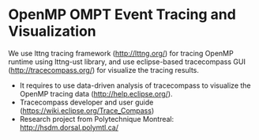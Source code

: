 # OpenMP OMPT Event Tracing and Visualization

We use lttng tracing framework (http://lttng.org/) for tracing OpenMP runtime using lttng-ust library, and use eclipse-based tracecompass GUI (http://tracecompass.org/) for visualize the tracing results. 

 * It requires to use data-driven analysis of tracecompass to visualize the OpenMP tracing data (http://help.eclipse.org/).
 * Tracecompass developer and user guide (https://wiki.eclipse.org/Trace_Compass)
 * Research project from Polytechnique Montreal: http://hsdm.dorsal.polymtl.ca/

